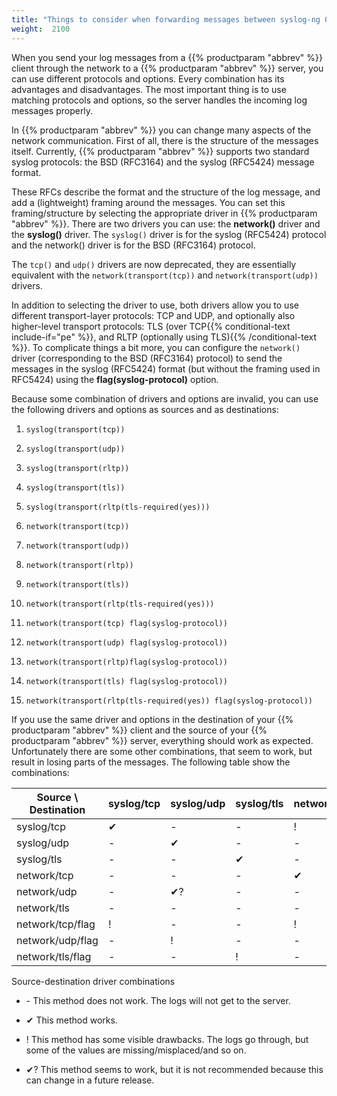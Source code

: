 ```yaml
---
title: "Things to consider when forwarding messages between syslog-ng OSE hosts"
weight:  2100
---
```

<!-- DISCLAIMER: This file is based on the syslog-ng Open Source Edition documentation https://github.com/balabit/syslog-ng-ose-guides/commit/2f4a52ee61d1ea9ad27cb4f3168b95408fddfdf2 and is used under the terms of The syslog-ng Open Source Edition Documentation License. The file has been modified by Axoflow. -->

When you send your log messages from a {{% productparam "abbrev" %}} client through the network to a {{% productparam "abbrev" %}} server, you can use different protocols and options. Every combination has its advantages and disadvantages. The most important thing is to use matching protocols and options, so the server handles the incoming log messages properly.

In {{% productparam "abbrev" %}} you can change many aspects of the network communication. First of all, there is the structure of the messages itself. Currently, {{% productparam "abbrev" %}} supports two standard syslog protocols: the BSD (RFC3164) and the syslog (RFC5424) message format.

These RFCs describe the format and the structure of the log message, and add a (lightweight) framing around the messages. You can set this framing/structure by selecting the appropriate driver in {{% productparam "abbrev" %}}. There are two drivers you can use: the **network()** driver and the **syslog()** driver. The `syslog()` driver is for the syslog (RFC5424) protocol and the network() driver is for the BSD (RFC3164) protocol.

The `tcp()` and `udp()` drivers are now deprecated, they are essentially equivalent with the `network(transport(tcp))` and `network(transport(udp))` drivers.

In addition to selecting the driver to use, both drivers allow you to use different transport-layer protocols: TCP and UDP, and optionally also higher-level transport protocols: TLS (over TCP{{% conditional-text include-if="pe" %}}, and RLTP (optionally using TLS){{% /conditional-text %}}. To complicate things a bit more, you can configure the `network()` driver (corresponding to the BSD (RFC3164) protocol) to send the messages in the syslog (RFC5424) format (but without the framing used in RFC5424) using the **flag(syslog-protocol)** option.

Because some combination of drivers and options are invalid, you can use the following drivers and options as sources and as destinations:

1.  `syslog(transport(tcp))`

2.  `syslog(transport(udp))`

3.  `syslog(transport(rltp))`

4.  `syslog(transport(tls))`

5.  `syslog(transport(rltp(tls-required(yes)))`

6.  `network(transport(tcp))`

7.  `network(transport(udp))`

8.  `network(transport(rltp))`

9.  `network(transport(tls))`

10. `network(transport(rltp(tls-required(yes)))`

11. `network(transport(tcp) flag(syslog-protocol))`

12. `network(transport(udp) flag(syslog-protocol))`

13. `network(transport(rltp)flag(syslog-protocol))`

14. `network(transport(tls) flag(syslog-protocol))`

15. `network(transport(rltp(tls-required(yes)) flag(syslog-protocol))`

If you use the same driver and options in the destination of your {{% productparam "abbrev" %}} client and the source of your {{% productparam "abbrev" %}} server, everything should work as expected. Unfortunately there are some other combinations, that seem to work, but result in losing parts of the messages. The following table show the combinations:

| Source \\ Destination | syslog/tcp | syslog/udp | syslog/tls | network/tcp | network/udp | network/tls | network/tcp/flag | network/udp/flag | network/tls/flag |
| --------------------- | ---------- | ---------- | ---------- | ----------- | ----------- | ----------- | ---------------- | ---------------- | ---------------- |
| syslog/tcp            | ✔          | \-         | \-         | \!          | \-          | \-          | \!               | \-               | \-               |
| syslog/udp            | \-         | ✔          | \-         | \-          | \!          | \-          | \-               | \!               | \-               |
| syslog/tls            | \-         | \-         | ✔          | \-          | \-          | \!          | \-               | \-               | \!               |
| network/tcp           | \-         | \-         | \-         | ✔           | \-          | \-          | ✔?               | \-               | \-               |
| network/udp           | \-         | ✔?         | \-         | \-          | ✔           | \-          | \-               | ✔?               | \-               |
| network/tls           | \-         | \-         | \-         | \-          | \-          | ✔           | \-               | \-               | ✔?               |
| network/tcp/flag      | \!         | \-         | \-         | \!          | \-          | \-          | ✔                | \-               | \-               |
| network/udp/flag      | \-         | \!         | \-         | \-          | \!          | \-          | \-               | ✔                | \-               |
| network/tls/flag      | \-         | \-         | \!         | \-          | \-          | \!          | \-               | \-               | ✔                |

Source-destination driver combinations

  - \- This method does not work. The logs will not get to the server.

  - ✔ This method works.

  - \! This method has some visible drawbacks. The logs go through, but some of the values are missing/misplaced/and so on.

  - ✔? This method seems to work, but it is not recommended because this can change in a future release.
